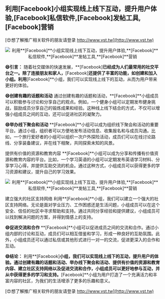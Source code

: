 ## **利用**[Facebook]**小组实现线上线下互动，提升用户体验,**[Facebook]**私信软件,**[Facebook]**发帖工具,**[Facebook]**营销**

[😍想了解推广相关软件的朋友请登录 http://www.vst.tw](http://www.vst.tw)

 <center><img src="https://vst.tw/MP4/tuiguang/png/5.png" alt="利用**[Facebook]**小组实现线上线下互动，提升用户体验,**[Facebook]**私信软件,**[Facebook]**发帖工具,**[Facebook]**营销"></center>

**😄引言：**
随着社交媒体的快速发展，**[Facebook]**已经成为人们最常用的社交平台之一。除了连接朋友和家人，**[Facebook]**还提供了丰富的功能，如创建和加入小组。利用**[Facebook]**小组，我们可以实现线上线下的互动，从而为用户带来更好的体验。

**😄创建有趣的话题和活动**
通过创建有趣的话题和活动，**[Facebook]**小组成员可以积极参与讨论和分享自己的观点。例如，一个健身小组可以定期发布健身挑战，鼓励成员分享自己的锻炼成果和经验。这种线上线下结合的方式，不仅可以增强小组成员之间的互动，还可以促进社区的凝聚力。

**😄举办线下聚会和活动**
**[Facebook]**小组可以成为组织线下聚会和活动的重要平台。通过小组，组织者可以方便地发布活动信息、收集报名和与成员沟通。比如，一个旅行爱好者的小组可以组织一次户外探险活动，成员们可以在线讨论路线、分享装备建议，并在线下相聚，共同探索未知的风景。

提供有价值的资源和教育内容
**[Facebook]**小组可以成为分享和传播有价值资源和教育内容的平台。比如，一个学习英语的小组可以定期发布英语学习材料、分享学习心得，并提供互助交流的机会。通过这种方式，小组成员可以获得更多的学习资源和建议，提升自己的学习效果。

 <center><img src="https://vst.tw/MP4/tuiguang/png/0.png" alt="利用**[Facebook]**小组实现线上线下互动，提升用户体验,**[Facebook]**私信软件,**[Facebook]**发帖工具,**[Facebook]**营销"></center>

建立强大的社区支持网络
利用**[Facebook]**小组，我们可以建立一个强大的社区支持网络。无论是面对学业压力、工作困惑还是生活问题，小组成员可以在这个安全、信任的社区中寻求帮助和支持。通过共同分享经验和提供建议，小组成员可以找到解决问题的方案，并得到情感上的支持。

**😄促进交流和合作**
**[Facebook]**小组可以促进成员之间的交流和合作。通过小组内部的讨论和互动，成员们可以相互借鉴和学习，形成一种良好的互助氛围。此外，小组成员还可以通过私信或其他形式进行一对一的交流，促进更深入的合作和互动。

**😄结论：**
利用**[Facebook]**小组，我们可以实现线上线下的互动，提升用户的体验。通过创建有趣的话题和活动、举办线下聚会和活动、提供有价值的资源和教育内容、建立社区支持网络以及促进交流和合作，小组成员可以更好地参与互动，并从中获得更多的学习和支持。**[Facebook]**小组为用户打造了一个充满活力和丰富内容的社区，为我们的生活增添了更多的乐趣和意义。

[😍想了解推广相关软件的朋友请登录 http://www.vst.tw](http://www.vst.tw)



